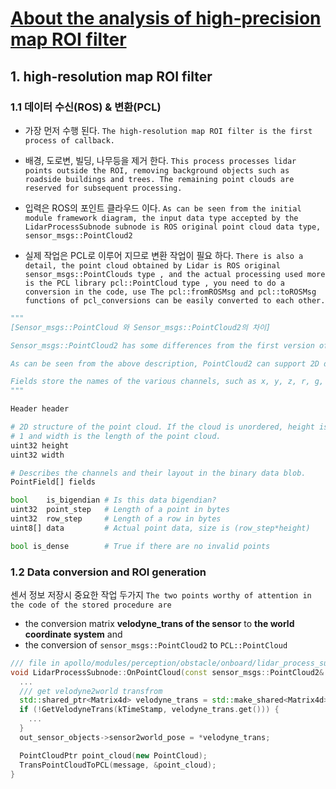 # [About the analysis of high-precision map ROI filter](https://mp.weixin.qq.com/s?__biz=MzI1NjkxOTMyNQ==&mid=2247485710&idx=1&sn=07ba741effb95e10d40e175ba61cd3d1&chksm=ea1e1b7cdd69926a42ff1a809e4791810661f9a15a7c590b0924eb0a3728ba9a365622a3f068&mpshare=1&scene=23&srcid=0306ludMb9jq80wVdt7JKWxi#rd)


## 1. high-resolution map ROI filter

### 1.1 데이터 수신(ROS) & 변환(PCL)

- 가장 먼저 수행 된다. `The high-resolution map ROI filter is the first process of callback. `


- 배경, 도로변, 빌딩, 나무등을 제거 한다. `This process processes lidar points outside the ROI, removing background objects such as roadside buildings and trees. The remaining point clouds are reserved for subsequent processing. `

- 입력은 ROS의 포인트 클라우드 이다. `As can be seen from the initial module framework diagram, the input data type accepted by the LidarProcessSubnode subnode is ROS original point cloud data type, sensor_msgs::PointCloud2`

- 실제 작업은 PCL로 이루어 지므로 변환 작업이 필요 하다. `There is also a detail, the point cloud obtained by Lidar is ROS original sensor_msgs::PointClouds type , and the actual processing used more is the PCL library pcl::PointCloud type , you need to do a conversion in the code, use The pcl::fromROSMsg and pcl::toROSMsg functions of pcl_conversions can be easily converted to each other.` 

```python 
"""
[Sensor_msgs::PointCloud 와 Sensor_msgs::PointCloud2의 차이]

Sensor_msgs::PointCloud2 has some differences from the first version of sensor_msgs::PointCloud, supports arbitrary N-dimensional data, and supports arbitrary basic data types, as well as dense storage. 

As can be seen from the above description, PointCloud2 can support 2D data structure, each point N-dimensional, X lines per line, a total of H columns, can store image information. 

Fields store the names of the various channels, such as x, y, z, r, g, b, and so on. 
"""

Header header

# 2D structure of the point cloud. If the cloud is unordered, height is
# 1 and width is the length of the point cloud.
uint32 height
uint32 width

# Describes the channels and their layout in the binary data blob.
PointField[] fields

bool    is_bigendian # Is this data bigendian?
uint32  point_step   # Length of a point in bytes
uint32  row_step     # Length of a row in bytes
uint8[] data         # Actual point data, size is (row_step*height)

bool is_dense        # True if there are no invalid points
```

### 1.2 Data conversion and ROI generation



센서 정보 저장시 중요한 작업 두가지 `The two points worthy of attention in the code of the stored procedure are`
- the conversion matrix **velodyne_trans of the sensor** to **the world coordinate system** and 
- the conversion of `sensor_msgs::PointCloud2` to `PCL::PointCloud`


```cpp
/// file in apollo/modules/perception/obstacle/onboard/lidar_process_subnode.cc
void LidarProcessSubnode::OnPointCloud(const sensor_msgs::PointCloud2& message) {
  ...
  /// get velodyne2world transfrom
  std::shared_ptr<Matrix4d> velodyne_trans = std::make_shared<Matrix4d>();
  if (!GetVelodyneTrans(kTimeStamp, velodyne_trans.get())) {
    ...
  }
  out_sensor_objects->sensor2world_pose = *velodyne_trans;

  PointCloudPtr point_cloud(new PointCloud);
  TransPointCloudToPCL(message, &point_cloud);
}
```








